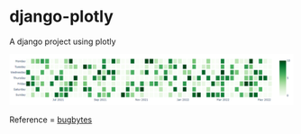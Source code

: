 # django-plotly
A django project using plotly





![img.png](img.png)

Reference = [bugbytes]

[bugbytes]: https://github.com/bugbytes-io/django-plotly-heatmap